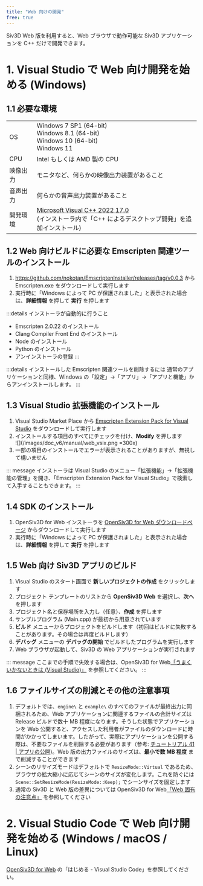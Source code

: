 ```yaml
---
title: "Web 向けの開発"
free: true
---
```


Siv3D Web 版を利用すると、Web ブラウザで動作可能な Siv3D アプリケーションを C++ だけで開発できます。

# 1. Visual Studio で Web 向け開発を始める (Windows)

## 1.1 必要な環境
|  |  |
|--|--|
| OS | Windows 7 SP1 (64-bit)<br>Windows 8.1 (64-bit)<br>Windows 10 (64-bit)<br>Windows 11 |
| CPU | Intel もしくは AMD 製の CPU |
| 映像出力 | モニタなど、何らかの映像出力装置があること |
| 音声出力 | 何らかの音声出力装置があること |
| 開発環境 | [Microsoft Visual C++ 2022 17.0](https://visualstudio.microsoft.com/ja/downloads/)<br>(インストーラ内で「C++ によるデスクトップ開発」を追加インストール) |

## 1.2 Web 向けビルドに必要な Emscripten 関連ツールのインストール

1. https://github.com/nokotan/EmscriptenInstaller/releases/tag/v0.0.3 から Emscripten.exe をダウンロードして実行します
2. 実行時に「Windows によって PC が保護されました」と表示された場合は、**詳細情報** を押して **実行** を押します

:::details インストーラが自動的に行うこと
- Emscripten 2.0.22 のインストール
- Clang Compiler Front End のインストール
- Node のインストール
- Python のインストール
- アンインストーラの登録
:::

:::details インストールした Emscripten 関連ツールを削除するには
通常のアプリケーションと同様、Windows の「設定」→「アプリ」→「アプリと機能」からアンインストールします。
:::

## 1.3 Visual Studio 拡張機能のインストール

1. Visual Studio Market Place から [Emscripten Extension Pack for Visual Studio](https://marketplace.visualstudio.com/items?itemName=KamenokoSoft.emscripten-extensions) をダウンロードして実行します
2. インストールする項目のすべてにチェックを付け、**Modify** を押します  
![](/images/doc_v6/manual/web_vsix.png =300x)
3. 一部の項目のインストールでエラーが表示されることがありますが、無視して構いません

::: message
インストーラは Visual Studio のメニュー「拡張機能」→「拡張機能の管理」を開き、「Emscripten Extension Pack for Visual Studio」で検索して入手することもできます。
:::

## 1.4 SDK のインストール

1. OpenSiv3D for Web インストーラを [OpenSiv3D for Web ダウンロードページ](https://siv3d.kamenokosoft.com/ja/download) からダウンロードして実行します
2. 実行時に「Windows によって PC が保護されました」と表示された場合は、**詳細情報** を押して **実行** を押します

## 1.5 Web 向け Siv3D アプリのビルド

1. Visual Studio のスタート画面で **新しいプロジェクトの作成** をクリックします
1. プロジェクト テンプレートのリストから **OpenSiv3D Web** を選択し、**次へ** を押します
1. プロジェクト名と保存場所を入力し（任意）、**作成** を押します
1. サンプルプログラム (Main.cpp) が最初から用意されています
1. **ビルド** メニューからプロジェクトをビルドします（初回はビルドに失敗することがあります。その場合は再度ビルドします）
1. **デバッグ** メニューの **デバッグの開始** でビルドしたプログラムを実行します
1. Web ブラウザが起動して、Siv3D の Web アプリケーションが実行されます

::: message
ここまでの手順で失敗する場合は、OpenSiv3D for Web[「うまくいかないときは (Visual Studio)」](https://siv3d.kamenokosoft.com/ja/building/trouble-shooting) を参照してください。
:::

## 1.6 ファイルサイズの削減とその他の注意事項

1. デフォルトでは、`engine\` と `example\` のすべてのファイルが最終出力に同梱されるため、Web アプリケーションに関連するファイルの合計サイズは Release ビルドで数十 MB 程度になります。そうした状態でアプリケーションを Web 公開すると、アクセスした利用者がファイルのダウンロードに時間がかかってしまいます。したがって、実際にアプリケーションを公開する際は、不要なファイルを削除する必要があります（参考: [チュートリアル 41 | アプリの公開](https://zenn.dev/reputeless/books/siv3d-documentation/viewer/tutorial-release#41.9-%E5%90%8C%E6%A2%B1%E3%81%99%E3%82%8B%E5%BF%85%E8%A6%81%E3%81%8C%E7%84%A1%E3%81%84%E3%83%95%E3%82%A1%E3%82%A4%E3%83%AB))。Web 版の出力ファイルのサイズは、**最小で数 MB 程度** まで削減することができます
1. シーンのリサイズモードはデフォルトで `ResizeMode::Virtual` であるため、ブラウザの拡大縮小に応じてシーンのサイズが変化します。これを防ぐには `Scene::SetResizeMode(ResizeMode::Keep);` でシーンサイズを固定します
1. 通常の Siv3D と Web 版の差異については OpenSiv3D for Web[「Web 固有の注意点」](https://siv3d.kamenokosoft.com/ja/building/web-specific-notes) を参照してください



# 2. Visual Studio Code で Web 向け開発を始める (Windows / macOS / Linux)

[OpenSiv3D for Web](https://siv3d.kamenokosoft.com/ja/index) の「はじめる - Visual Studio Code」を参照してください。


